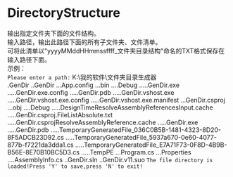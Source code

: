 # DirectoryStructure
输出指定文件夹下面的文件结构。</br>
输入路径，输出此路径下面的所有子文件夹、文件清单。</br>
可将此清单以"yyyyMMddHHmmssffff_文件夹目录结构"命名的TXT格式保存在输入路径下面。</br>
示例：</br>
`Please enter a path:`
K:\我的软件\文件夹目录生成器</br>
.GenDir
..GenDir
...App.config
...bin
....Debug
.....GenDir.exe
.....GenDir.exe.config
.....GenDir.pdb
.....GenDir.vshost.exe
.....GenDir.vshost.exe.config
.....GenDir.vshost.exe.manifest
...GenDir.csproj
...obj
....Debug
.....DesignTimeResolveAssemblyReferencesInput.cache
.....GenDir.csproj.FileListAbsolute.txt
.....GenDir.csprojResolveAssemblyReference.cache
.....GenDir.exe
.....GenDir.pdb
.....TemporaryGeneratedFile_036C0B5B-1481-4323-8D20-8F5ADCB23D92.cs
.....TemporaryGeneratedFile_5937a670-0e60-4077-877b-f7221da3dda1.cs
.....TemporaryGeneratedFile_E7A71F73-0F8D-4B9B-B56E-8E70B10BC5D3.cs
.....TempPE
...Program.cs
...Properties
....AssemblyInfo.cs
..GenDir.sln
..GenDir.v11.suo
`The file directory is loaded!Press 'Y' to save,press 'N' to exit!`
